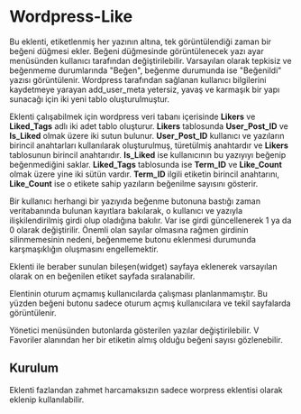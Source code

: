 # Wordpress-Like
Bu eklenti, etiketlenmiş her yazının altına, tek görüntülendiği zaman bir beğeni düğmesi ekler. Beğeni düğmesinde görüntülenecek yazı ayar menüsünden kullanıcı tarafından değiştirilebilir. Varsayılan olarak tepkisiz ve beğenmeme durumlarında "Beğen", beğenme durumunda ise "Beğenildi" yazısı görüntülenir. Wordpress tarafından sağlanan kullanıcı bilgilerini kaydetmeye yarayan add_user_meta yetersiz, yavaş ve karmaşık bir yapı sunacağı için iki yeni tablo oluşturulmuştur.

Eklenti çalışabilmek için wordpress veri tabanı içerisinde **Likers** ve **Liked_Tags** adlı iki adet tablo oluşturur. **Likers** tablosunda **User_Post_ID** ve **Is_Liked** olmak üzere iki sutun bulunur. **User_Post_ID** kullanıcı ve yazıların birincil anahtarları kullanılarak oluşturulmuş, türetülmiş anahtardır ve **Likers** tablosunun birincil anahtarıdır. **Is_Liked** ise kullanıcının bu yazıyıyı beğenip beğenmediğini saklar. **Liked_Tags** tablosunda ise **Term_ID** ve **Like_Count** olmak üzere yine iki sütün vardır. **Term_ID** ilgili etiketin birincil anahtarını, **Like_Count** ise o etikete sahip yazıların beğenilme sayısını gösterir.

Bir kullanıcı herhangi bir yazıyıda beğenme butonuna bastığı zaman veritabanında bulunan kayıtlara bakılarak, o kullanıcı ve yazıyla ilişkilendirilmiş girdi olup oladığına bakılır. Var ise girdi güncellenerek 1 ya da 0 olarak değiştirilir. Önemli olan sayılar olmasına rağmen girdinin silinmemesinin nedeni, beğenmeme butonu eklenmesi durumunda karşmaşıklığın oluşmasını engellemektir.

Eklenti ile beraber sunulan bileşen(widget) sayfaya eklenerek varsayılan olarak on en beğenilen etiket sayfada sıralanabilir.

Elentinin oturum açmamış kullanıcılarda çalışması planlanmamıştır. Bu yüzden beğeni butonu sadece oturum açmış kullanıcılara ve tekil sayfalarda görüntülenir.

Yönetici menüsünden butonlarda gösterilen yazılar değiştirilebilir. V Favoriler alanından her bir etiketin almış olduğu beğeni sayısı gözlenebilir.
## Kurulum
Eklenti fazlandan zahmet harcamaksızın sadece worpress eklentisi olarak eklenip kullanılabilir.
